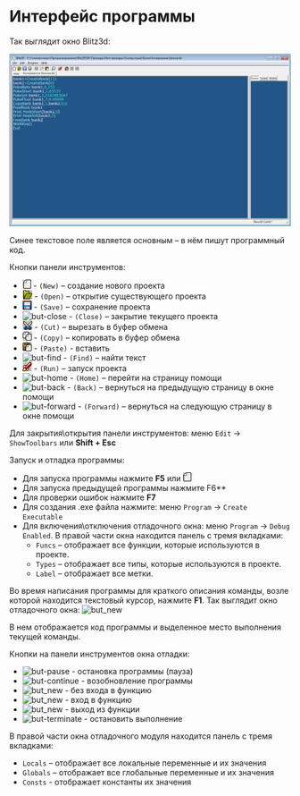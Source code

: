# Интерфейс программы

Так выглядит окно Blitz3d:

![ide](images/ide.png "Окно интегрированной среды разработки")

Синее текстовое поле является основным – в нём пишут программный код.

Кнопки панели инструментов:
* ![but-new](images/ide-new.jpg "создать новый файл") - `(New)` – создание нового проекта
* ![but-open](images/ide-open.jpg "Открыть файл") - `(Open)` – открытие существующего проекта
* ![but-save](images/ide-save.jpg "Сохранить файл") - `(Save)` – сохранение проекта
* ![but-close](images/ide-close.jpg "Закрыть файл") - `(Close)` – закрытие текущего проекта
* ![but-cut](images/ide-cut.jpg "Вырезать") - `(Cut)` – вырезать в буфер обмена
* ![but-copy](images/ide-copy.jpg "Копировать") - `(Copy)` – копировать в буфер обмена
* ![but-paste](images/ide-paste.jpg "Вставить") - `(Paste)` - вставить
* ![but-find](images/ide-find.jpg "Найти") - `(Find)` – найти текст
* ![but-compile](images/ide-compile.jpg "Компилировать") - `(Run)` – запуск проекта
* ![but-home](images/ide-home.jpg "Навгиация на главную страницу помощи") - `(Home)` – перейти на страницу помощи
* ![but-back](images/ide-back.jpg "Навигация назад") - `(Back)` – вернуться на предыдущую страницу в окне помощи
* ![but-forward](images/ide-forward.jpg "Навигация вперёд") - `(Forward)` – вернуться на следующую страницу в окне помощи

Для закрытия\открытия панели инструментов: меню `Edit` -> `ShowToolbars` или **Shift + Esc**

Запуск и отладка программы:
* Для запуска программы нажмите **F5** или ![but-new](images/ide-new.jpg "создать новый файл")
* Для запуска предыдущей программы нажмите F6**
* Для проверки ошибок нажмите **F7**
* Для создания .exe файла нажмите: меню `Program` -> `Create Executable`
* Для включения\отключения отладочного окна: меню `Program` -> `Debug Enabled`.
  В правой части окна находится панель с тремя вкладками:
  + `Funcs` – отображает все функции, которые используются в проекте.
  + `Types` – отображает все типы, которые используются в проекте.
  + `Label` – отображает все метки.
            
Во время написания программы для краткого описания команды, возле которой находится текстовый курсор, нажмите **F1**.
Так выглядит окно отладочного окна:
![but_new](images/but_new.png "создание нового проекта")

В нем отображается код программы и выделенное место выполнения текущей команды.

Кнопки на панели инструментов окна отладки:
* ![but-pause](images/but-pause.jpg "Приостановка программы") - остановка программы (пауза)
* ![but-continue](images/but-continue.jpg "Возобновление программы") - возобновление программы
* ![but_new](images/but_new.png "создание нового проекта") - без входа в функцию
* ![but_new](images/but_new.png "создание нового проекта") - вход в функцию
* ![but_new](images/but_new.png "создание нового проекта") - выход из функции
* ![but-terminate](images/but_new.png "Остановить выполнение") - остановить выполнение


В правой части окна отладочного модуля находится панель с тремя вкладками:
* `Locals` – отображает все локальные переменные и их значения
* `Globals` – отображает все глобальные переменные и их значения
* `Consts` - отображает константы их значения
